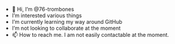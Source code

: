 - 👋 Hi, I’m @76-trombones
- I’m interested various things
- I’m currently learning my way around GitHub
- I’m not looking to collaborate at the moment
- 📫 How to reach me. I am not easily contactable at the moment.

<!---
76-trombones/76-trombones is a ✨ special ✨ repository because its `README.md` (this file) appears on your GitHub profile.
You can click the Preview link to take a look at your changes.
--->
